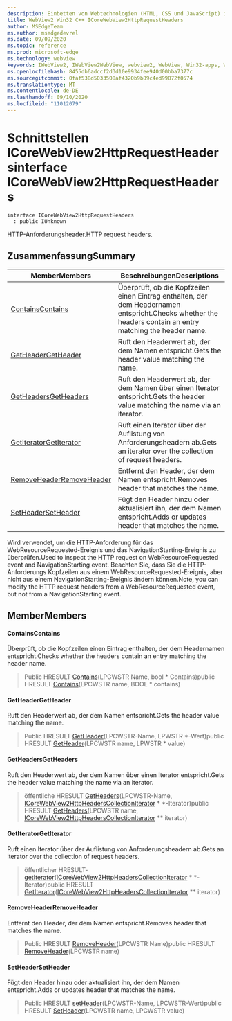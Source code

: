 ```yaml
---
description: Einbetten von Webtechnologien (HTML, CSS und JavaScript) in ihre systemeigenen Anwendungen mit dem Microsoft Edge WebView2-Steuerelement
title: WebView2 Win32 C++ ICoreWebView2HttpRequestHeaders
author: MSEdgeTeam
ms.author: msedgedevrel
ms.date: 09/09/2020
ms.topic: reference
ms.prod: microsoft-edge
ms.technology: webview
keywords: IWebView2, IWebView2WebView, webview2, WebView, Win32-apps, Win32, Edge, ICoreWebView2, ICoreWebView2Controller, Browser-Steuerelement, Edge-HTML, ICoreWebView2HttpRequestHeaders
ms.openlocfilehash: 8455db6adccf2d3d10e9934fee940d00bba7377c
ms.sourcegitcommit: 0faf538d5033508af4320b9b89c4ed99872f0574
ms.translationtype: MT
ms.contentlocale: de-DE
ms.lasthandoff: 09/10/2020
ms.locfileid: "11012079"
---
```

# <span data-ttu-id="1b6fe-104">Schnittstellen ICoreWebView2HttpRequestHeaders</span><span class="sxs-lookup"><span data-stu-id="1b6fe-104">interface ICoreWebView2HttpRequestHeaders</span></span> 

```
interface ICoreWebView2HttpRequestHeaders
  : public IUnknown
```

<span data-ttu-id="1b6fe-105">HTTP-Anforderungsheader.</span><span class="sxs-lookup"><span data-stu-id="1b6fe-105">HTTP request headers.</span></span>

## <span data-ttu-id="1b6fe-106">Zusammenfassung</span><span class="sxs-lookup"><span data-stu-id="1b6fe-106">Summary</span></span>

 <span data-ttu-id="1b6fe-107">Member</span><span class="sxs-lookup"><span data-stu-id="1b6fe-107">Members</span></span>                        | <span data-ttu-id="1b6fe-108">Beschreibungen</span><span class="sxs-lookup"><span data-stu-id="1b6fe-108">Descriptions</span></span>
--------------------------------|---------------------------------------------
[<span data-ttu-id="1b6fe-109">Contains</span><span class="sxs-lookup"><span data-stu-id="1b6fe-109">Contains</span></span>](#contains) | <span data-ttu-id="1b6fe-110">Überprüft, ob die Kopfzeilen einen Eintrag enthalten, der dem Headernamen entspricht.</span><span class="sxs-lookup"><span data-stu-id="1b6fe-110">Checks whether the headers contain an entry matching the header name.</span></span>
[<span data-ttu-id="1b6fe-111">GetHeader</span><span class="sxs-lookup"><span data-stu-id="1b6fe-111">GetHeader</span></span>](#getheader) | <span data-ttu-id="1b6fe-112">Ruft den Headerwert ab, der dem Namen entspricht.</span><span class="sxs-lookup"><span data-stu-id="1b6fe-112">Gets the header value matching the name.</span></span>
[<span data-ttu-id="1b6fe-113">GetHeaders</span><span class="sxs-lookup"><span data-stu-id="1b6fe-113">GetHeaders</span></span>](#getheaders) | <span data-ttu-id="1b6fe-114">Ruft den Headerwert ab, der dem Namen über einen Iterator entspricht.</span><span class="sxs-lookup"><span data-stu-id="1b6fe-114">Gets the header value matching the name via an iterator.</span></span>
[<span data-ttu-id="1b6fe-115">GetIterator</span><span class="sxs-lookup"><span data-stu-id="1b6fe-115">GetIterator</span></span>](#getiterator) | <span data-ttu-id="1b6fe-116">Ruft einen Iterator über der Auflistung von Anforderungsheadern ab.</span><span class="sxs-lookup"><span data-stu-id="1b6fe-116">Gets an iterator over the collection of request headers.</span></span>
[<span data-ttu-id="1b6fe-117">RemoveHeader</span><span class="sxs-lookup"><span data-stu-id="1b6fe-117">RemoveHeader</span></span>](#removeheader) | <span data-ttu-id="1b6fe-118">Entfernt den Header, der dem Namen entspricht.</span><span class="sxs-lookup"><span data-stu-id="1b6fe-118">Removes header that matches the name.</span></span>
[<span data-ttu-id="1b6fe-119">SetHeader</span><span class="sxs-lookup"><span data-stu-id="1b6fe-119">SetHeader</span></span>](#setheader) | <span data-ttu-id="1b6fe-120">Fügt den Header hinzu oder aktualisiert ihn, der dem Namen entspricht.</span><span class="sxs-lookup"><span data-stu-id="1b6fe-120">Adds or updates header that matches the name.</span></span>

<span data-ttu-id="1b6fe-121">Wird verwendet, um die HTTP-Anforderung für das WebResourceRequested-Ereignis und das NavigationStarting-Ereignis zu überprüfen.</span><span class="sxs-lookup"><span data-stu-id="1b6fe-121">Used to inspect the HTTP request on WebResourceRequested event and NavigationStarting event.</span></span> <span data-ttu-id="1b6fe-122">Beachten Sie, dass Sie die HTTP-Anforderungs Kopfzeilen aus einem WebResourceRequested-Ereignis, aber nicht aus einem NavigationStarting-Ereignis ändern können.</span><span class="sxs-lookup"><span data-stu-id="1b6fe-122">Note, you can modify the HTTP request headers from a WebResourceRequested event, but not from a NavigationStarting event.</span></span>

## <span data-ttu-id="1b6fe-123">Member</span><span class="sxs-lookup"><span data-stu-id="1b6fe-123">Members</span></span>

#### <span data-ttu-id="1b6fe-124">Contains</span><span class="sxs-lookup"><span data-stu-id="1b6fe-124">Contains</span></span> 

<span data-ttu-id="1b6fe-125">Überprüft, ob die Kopfzeilen einen Eintrag enthalten, der dem Headernamen entspricht.</span><span class="sxs-lookup"><span data-stu-id="1b6fe-125">Checks whether the headers contain an entry matching the header name.</span></span>

> <span data-ttu-id="1b6fe-126">Public HRESULT [Contains](#contains)(LPCWSTR Name, bool \* Contains)</span><span class="sxs-lookup"><span data-stu-id="1b6fe-126">public HRESULT [Contains](#contains)(LPCWSTR name, BOOL \* contains)</span></span>

#### <span data-ttu-id="1b6fe-127">GetHeader</span><span class="sxs-lookup"><span data-stu-id="1b6fe-127">GetHeader</span></span> 

<span data-ttu-id="1b6fe-128">Ruft den Headerwert ab, der dem Namen entspricht.</span><span class="sxs-lookup"><span data-stu-id="1b6fe-128">Gets the header value matching the name.</span></span>

> <span data-ttu-id="1b6fe-129">Public HRESULT [GetHeader](#getheader)(LPCWSTR-Name, LPWSTR \*-Wert)</span><span class="sxs-lookup"><span data-stu-id="1b6fe-129">public HRESULT [GetHeader](#getheader)(LPCWSTR name, LPWSTR \* value)</span></span>

#### <span data-ttu-id="1b6fe-130">GetHeaders</span><span class="sxs-lookup"><span data-stu-id="1b6fe-130">GetHeaders</span></span> 

<span data-ttu-id="1b6fe-131">Ruft den Headerwert ab, der dem Namen über einen Iterator entspricht.</span><span class="sxs-lookup"><span data-stu-id="1b6fe-131">Gets the header value matching the name via an iterator.</span></span>

> <span data-ttu-id="1b6fe-132">öffentliche HRESULT [GetHeaders](#getheaders)(LPCWSTR-Name, [ICoreWebView2HttpHeadersCollectionIterator](icorewebview2httpheaderscollectioniterator.md) \* \*-Iterator)</span><span class="sxs-lookup"><span data-stu-id="1b6fe-132">public HRESULT [GetHeaders](#getheaders)(LPCWSTR name, [ICoreWebView2HttpHeadersCollectionIterator](icorewebview2httpheaderscollectioniterator.md) \*\* iterator)</span></span>

#### <span data-ttu-id="1b6fe-133">GetIterator</span><span class="sxs-lookup"><span data-stu-id="1b6fe-133">GetIterator</span></span> 

<span data-ttu-id="1b6fe-134">Ruft einen Iterator über der Auflistung von Anforderungsheadern ab.</span><span class="sxs-lookup"><span data-stu-id="1b6fe-134">Gets an iterator over the collection of request headers.</span></span>

> <span data-ttu-id="1b6fe-135">öffentlicher HRESULT- [getIterator](#getiterator)([ICoreWebView2HttpHeadersCollectionIterator](icorewebview2httpheaderscollectioniterator.md) \* \*-Iterator)</span><span class="sxs-lookup"><span data-stu-id="1b6fe-135">public HRESULT [GetIterator](#getiterator)([ICoreWebView2HttpHeadersCollectionIterator](icorewebview2httpheaderscollectioniterator.md) \*\* iterator)</span></span>

#### <span data-ttu-id="1b6fe-136">RemoveHeader</span><span class="sxs-lookup"><span data-stu-id="1b6fe-136">RemoveHeader</span></span> 

<span data-ttu-id="1b6fe-137">Entfernt den Header, der dem Namen entspricht.</span><span class="sxs-lookup"><span data-stu-id="1b6fe-137">Removes header that matches the name.</span></span>

> <span data-ttu-id="1b6fe-138">Public HRESULT [RemoveHeader](#removeheader)(LPCWSTR Name)</span><span class="sxs-lookup"><span data-stu-id="1b6fe-138">public HRESULT [RemoveHeader](#removeheader)(LPCWSTR name)</span></span>

#### <span data-ttu-id="1b6fe-139">SetHeader</span><span class="sxs-lookup"><span data-stu-id="1b6fe-139">SetHeader</span></span> 

<span data-ttu-id="1b6fe-140">Fügt den Header hinzu oder aktualisiert ihn, der dem Namen entspricht.</span><span class="sxs-lookup"><span data-stu-id="1b6fe-140">Adds or updates header that matches the name.</span></span>

> <span data-ttu-id="1b6fe-141">Public HRESULT [setHeader](#setheader)(LPCWSTR-Name, LPCWSTR-Wert)</span><span class="sxs-lookup"><span data-stu-id="1b6fe-141">public HRESULT [SetHeader](#setheader)(LPCWSTR name, LPCWSTR value)</span></span>


